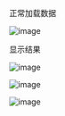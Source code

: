 正常加载数据

![image](https://github.com/ZPfree/InternLM2_HOMEWORK/assets/16116418/21bb8b6a-d19d-48d5-b861-c28df01fa712)

显示结果


![image](https://github.com/ZPfree/InternLM2_HOMEWORK/assets/16116418/902c575a-f3f0-4be7-88b3-d02c2c38f81a)


![image](https://github.com/ZPfree/InternLM2_HOMEWORK/assets/16116418/30322ab8-02e9-4fb4-b33e-44e5a434a4a1)


![image](https://github.com/ZPfree/InternLM2_HOMEWORK/assets/16116418/43ef51c0-0054-4a50-bbaa-0f65e8c19047)


